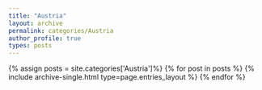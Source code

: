 ```yaml
---
title: "Austria"
layout: archive
permalink: categories/Austria
author_profile: true
types: posts
---
```


{% assign posts = site.categories['Austria']%}
{% for post in posts %} 
  {% include archive-single.html type=page.entries_layout %} 
{% endfor %}

